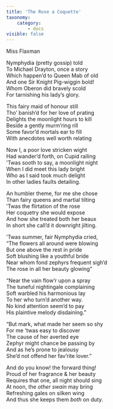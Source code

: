 ```yaml
---
title: 'The Rose a Coquette'
taxonomy:
    category:
        - docs
visible: false
---
```


<div class="author">Miss Flaxman</div>

Nymphydia (pretty gossip) told  
To Michael Drayton, once a story  
Which happen’d to Queen Mab of old  
And one Sir Knight Pig-wiggin bold!  
Whom Oberon did bravely scold  
For tarnishing his lady’s glory.  
  
This fairy maid of honour still  
Tho’ banish’d for her love of prating  
Delights the moonlight hours to kill  
Beside a gently murm’ring rill  
Some favor’d mortals ear to fill  
With anecdotes well worth relating  
  
Now I, a poor love stricken wight  
Had wander’d forth, on Cupid railing  
’Twas sooth to say, a moonlight night  
When I did meet this lady bright  
Who as I said took much delight  
In other ladies faults detailing.  
  
An humbler theme, for me she chose  
Than fairy queens and martial tilting  
’Twas the flirtation of the rose  
Her coquetry she would expose  
And how she treated both her beaux  
In short she call’d it downright jilting.  
  
’Twas summer, fair Nymphydia cried,  
“The flowers all around were blowing  
But one above the rest in pride  
Soft blushing like a youthful bride  
Near whom fond zephyrs frequent sigh’d  
The rose in all her beauty glowing”  
  
“Near the vain flow’r upon a spray  
The tuneful nightingale complaining  
Soft warbled his harmonious lay  
To her who turn’d another way.  
No kind attention seem’d to pay  
His plaintive melody disdaining.”  
  
“But mark, what made her seem so shy  
For me ’twas easy to discover  
The cause of her averted eye  
Zephyr might chance be passing by  
And as he’s prone to jealousy  
She’d not offend her fav’rite lover.”  
  
And do you know! the forward thing!  
Proud of her fragrance & her beauty  
Requires that one, all night should sing  
At noon, the *other swain* may bring  
Refreshing gales on silken wing  
And thus she keeps them *both* on duty.